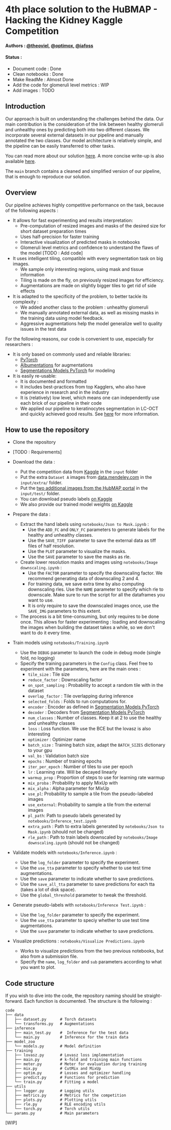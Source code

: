 # 4th place solution to the HuBMAP - Hacking the Kidney Kaggle Competition
#### Authors : [@theoviel](https://github.com/theoviel), [@optimox](https://github.com/Optimox), [@iafoss](https://github.com/iafoss)

#### Status :
- Document code : Done
- Clean notebooks : Done
- Make ReadMe : Almost Done
- Add the code for glomeruli level metrics : WIP
- Add images : TODO


## Introduction

Our approach is built on understanding the challenges behind the data. Our main contribution is the consideration of the link between healthy glomeruli and unhealthy ones by predicting both into two different classes. We incorporate several external datasets in our pipeline and manually annotated the two classes.
Our model architecture is relatively simple, and the pipeline can be easily transferred to other tasks.

You can read more about our solution [here](https://www.kaggle.com/theoviel/hubmap-final-methodology-submission/). A more concise write-up is also available [here](https://www.kaggle.com/c/hubmap-kidney-segmentation/discussion/238024).

The `main` branch contains a cleaned and simplified version of our pipeline, that is enough to reproduce our solution.


## Overview

Our pipeline achieves highly competitive performance on the task, because of the following aspects :
- It allows for fast experimenting and results interpretation:
  - Pre-computation of resized images and masks of the desired size for short dataset preparation times
  - Uses half-precision for faster training
  - Interactive visualization of predicted masks in notebooks
  - Glomeruli level metrics and confidence to understand the flaws of the model [TODO : Add code]
- It uses intelligent tiling, compatible with every segmentation task on big images.
  - We sample only interesting regions, using mask and tissue information
  - Tiling is made on the fly, on previously resized images for efficiency.
  - Augmentations are made on slightly bigger tiles to get rid of side effects
- It is adapted to the specificity of the problem, to better tackle its complexity :
  - We added another class to the problem : unhealthy glomeruli
  - We manually annotated external data, as well as missing masks in the training data using model feedback.
  - Aggressive augmentations help the model generalize well to quality issues in the test data


For the following reasons, our code is convenient to use, especially for researchers :
- It is only based on commonly used and reliable libraries:
  - [PyTorch](https://pytorch.org/)
  - [Albumentations](https://albumentations.ai/) for augmentations
  - [Segmentations Models PyTorch](https://github.com/qubvel/segmentation_models.pytorch) for modeling
- It is easily re-usable:
  - It is documented and formatted 
  - It includes best-practices from top Kagglers, who also have experience in research and in the industry
  - It is (relatively) low level, which means one can independently use each brick of our pipeline in their code
  - We applied our pipeline to keratinocytes segmentation in LC-OCT and quickly achieved good results. See [here](https://www.kaggle.com/theoviel/hubmap-final-methodology-submission/) for more information.


## How to use the repository

- Clone the repository
- [TODO : Requirements]

- Download the data :
  - Put the competition data from [Kaggle](https://www.kaggle.com/c/hubmap-kidney-segmentation/data) in the `input` folder
  - Put the extra `Dataset A` images from [data.mendeley.com](https://data.mendeley.com/datasets/k7nvtgn2x6/3) in the `input/extra/` folder.
  - Put the [two additional images from the HubMAP portal](https://www.kaggle.com/iafoss/hubmap-ex) in the `input/test/` folder.
  - You can download pseudo labels [on Kaggle](https://www.kaggle.com/theoviel/hubmap-pl/)
  - We also provide our trained model weights [on Kaggle](https://www.kaggle.com/theoviel/hubmap-cp/)

- Prepare the data :
  - Extract the hand labels using `notebooks/Json to Mask.ipynb` :
    - Use the `ADD_FC` and `ONLY_FC` parameters to generate labels for the healthy and unhealthy classes.
    - Use the `SAVE_TIFF `parameter to save the external data as tiff files of half resolution.
    - Use the `PLOT` parameter to visualize the masks.
    - Use the `SAVE` parameter to save the masks as rle.
  - Create lower resolution masks and images using `notebooks/Image downscaling.ipynb` :
    - Use the `FACTOR` parameter to specify the downscaling factor. We recommend generating data of downscaling 2 and 4.
    - For training data, we save extra time by also computing downscaling rles. Use the `NAME` parameter to specify which rle to downscale. Make sure to run the script for all the dataframes you want to use.
    - It is only require to save the downscaled images once, use the `SAVE_IMG` parameters to this extent.
  - The process is a bit time-consuming, but only requires to be done once. This allows for faster experimenting : loading and downscaling the images when building the dataset takes a while, so we don't want to do it every time. 

- Train models using `notebooks/Training.ipynb`
  - Use the `DEBUG` parameter to launch the code in debug mode (single fold, no logging)
  - Specify the training parameters in the `Config` class. Feel free to experiment with the parameters, here are the main ones :
    - `tile_size` : Tile size
    - `reduce_factor` : Downscaling factor
    - `on_spot_sampling` : Probability to accept a random tile with in the dataset
    - `overlap_factor` : Tile overlapping during inference
    - `selected_folds` : Folds to run computations for.
    - `encoder` : Encoder as defined in [Segmentation Models PyTorch](https://github.com/qubvel/segmentation_models.pytorch)
    - `decoder` : Decoders from [Segmentation Models PyTorch](https://github.com/qubvel/segmentation_models.pytorch)
    - `num_classes` : Number of classes. Keep it at 2 to use the healthy and unhealthy classes
    - `loss` : Loss function. We use the BCE but the lovasz is also interesting
    - `optimizer` : Optimizer name
    - `batch_size` : Training batch size, adapt the `BATCH_SIZES` dictionary to your gpu
    - `val_bs` : Validation batch size
    - `epochs` : Number of training epochs
    - `iter_per_epoch` : Number of tiles to use per epoch
    - `lr` : Learning rate. Will be decayed linearly
    - `warmup_prop` : Proportion of steps to use for learning rate warmup
    - `mix_proba` : Probability to apply MixUp with
    - `mix_alpha` : Alpha parameter for MixUp
    - `use_pl`: Probability to sample a tile from the pseudo-labeled images
    - `use_external`: Probability to sample a tile from the external images
    - `pl_path`: Path to pseudo labels generated by `notebooks/Inference_test.ipynb`
    - `extra_path` : Path to extra labels generated by `notebooks/Json to Mask.ipynb` (should not be changed)
    - `rle_path` : Path to train labels downscaled by `notebooks/Image downscaling.ipynb`  (should not be changed)

- Validate models with `notebooks/Inference.ipynb` :
  - Use the `log_folder` parameter to specify the experiment.
  - Use the `use_tta` parameter to specify whether to use test time augmentations.
  - Use the `save` parameter to indicate whether to save predictions.
  - Use the `save_all_tta` parameter to save predictions for each tta (takes a lot of disk space).
  - Use the `global_threshold` parameter to tweak the threshold.

- Generate pseudo-labels  with `notebooks/Inference Test.ipynb` :
  - Use the `log_folder` parameter to specify the experiment.
  - Use the `use_tta` parameter to speciy whether to use test time augmentations.
  - Use the `save` parameter to indicate whether to save predictions.

- Visualize predictions : `notebooks/Visualize Predictions.ipynb`
  - Works to visualize predictions from the two previous notebooks, but also from a submission file.
  - Specify the `name`, `log_folder` and `sub` parameters according to what you want to plot.


## Code structure

If you wish to dive into the code, the repository naming should be straight-forward. Each function is documented.
The structure is the following :

```
code
├── data
│   ├── dataset.py      # Torch datasets
│   └── transforms.py   # Augmentations
├── inference 
│   ├── main_test.py    #  Inference for the test data
│   └── main.py         # Inference for the train data
├── model_zoo 
│   └── models.py       # Model definition
├── training 
│   ├── lovasz.py       # Lovasz loss implementation
│   ├── main.py         # k-fold and training main functions
│   ├── meter.py        # Meter for evaluation during training
│   ├── mix.py          # CutMix and MixUp
│   ├── optim.py        # Losses and optimizer handling
│   ├── predict.py      # Functions for prediction
│   └── train.py        # Fitting a model
├── utils 
│   ├── logger.py       # Logging utils
│   ├── metrics.py      # Metrics for the competition
│   ├── plots.py        # Plotting utils
│   ├── rle.py          # RLE encoding utils
│   └── torch.py        # Torch utils
└── params.py           # Main parameters
``` 



[WIP]
